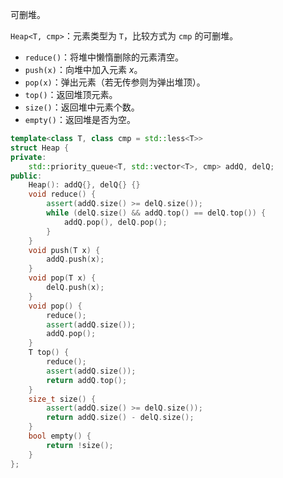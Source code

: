 可删堆。

`Heap<T, cmp>`：元素类型为 `T`，比较方式为 `cmp` 的可删堆。

- `reduce()`：将堆中懒惰删除的元素清空。
- `push(x)`：向堆中加入元素 $x$。
- `pop(x)`：弹出元素（若无传参则为弹出堆顶）。
- `top()`：返回堆顶元素。
- `size()`：返回堆中元素个数。
- `empty()`：返回堆是否为空。

```cpp
template<class T, class cmp = std::less<T>>
struct Heap {
private:
	std::priority_queue<T, std::vector<T>, cmp> addQ, delQ;
public:
	Heap(): addQ{}, delQ{} {}
	void reduce() {
		assert(addQ.size() >= delQ.size());
		while (delQ.size() && addQ.top() == delQ.top()) {
			addQ.pop(), delQ.pop();
		}
	}
	void push(T x) {
		addQ.push(x);
	}
	void pop(T x) {
		delQ.push(x);
	}
	void pop() {
		reduce();
		assert(addQ.size());
		addQ.pop();
	}
	T top() {
		reduce();
		assert(addQ.size());
		return addQ.top();
	}
	size_t size() {
		assert(addQ.size() >= delQ.size());
		return addQ.size() - delQ.size();
	}
	bool empty() {
		return !size();
	}
};
```